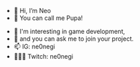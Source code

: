 - 👋 Hi, I’m Neo
- 👾 You can call me Pupa!
<!-- 🌱 I’m currently learning --->
- 💫 I'm interesting in game development, 
- 🌻 and you can ask me to join your project.
- 📫 IG: ne0negi
- 🧚🏻‍♀️ Twitch: ne0negi
<!---
IssadaornNK/IssadaornNK is a ✨ special ✨ repository because its `README.md` (this file) appears on your GitHub profile.
You can click the Preview link to take a look at your changes.
--->
